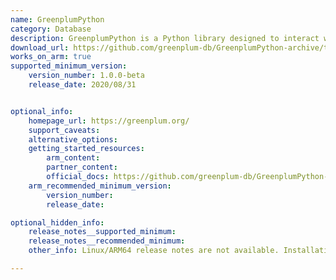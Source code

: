 ```yaml
---
name: GreenplumPython
category: Database
description: GreenplumPython is a Python library designed to interact with Greenplum Database, an MPP (Massively Parallel Processing) database platform. This library enables developers to leverage Python for data analytics and machine learning directly within the Greenplum environment.
download_url: https://github.com/greenplum-db/GreenplumPython-archive/tags
works_on_arm: true
supported_minimum_version:
    version_number: 1.0.0-beta
    release_date: 2020/08/31


optional_info:
    homepage_url: https://greenplum.org/
    support_caveats:
    alternative_options:
    getting_started_resources:
        arm_content:
        partner_content:
        official_docs: https://github.com/greenplum-db/GreenplumPython-archive#installation
    arm_recommended_minimum_version:
        version_number:
        release_date:

optional_hidden_info:
    release_notes__supported_minimum:
    release_notes__recommended_minimum:
    other_info: Linux/ARM64 release notes are not available. Installation and testing are done via the [tar archive](https://github.com/greenplum-db/GreenplumPython-archive/releases/tag/1.0.0-beta).

---
```


